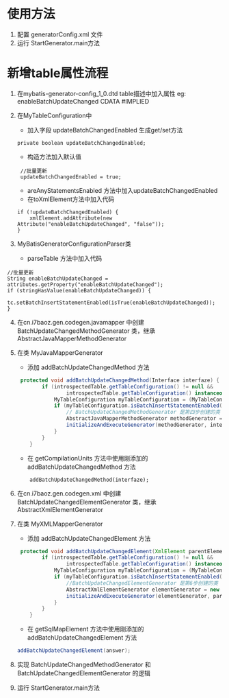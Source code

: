 # 使用方法
1. 配置 generatorConfig.xml 文件
2. 运行 StartGenerator.main方法

# 新增table属性流程

1. 在mybatis-generator-config_1_0.dtd  table描述中加入属性
eg: enableBatchUpdateChanged CDATA #IMPLIED

2. 在MyTableConfiguration中
    - 加入字段 updateBatchChangedEnabled 生成get/set方法

    ```
    private boolean updateBatchChangedEnabled;
    ```

    - 构造方法加入默认值

    ```
     //批量更新
     updateBatchChangedEnabled = true;
    ```

    - areAnyStatementsEnabled 方法中加入updateBatchChangedEnabled
    - 在toXmlElement方法中加入代码

    ```
    if (!updateBatchChangedEnabled) {
        xmlElement.addAttribute(new Attribute("enableBatchUpdateChanged", "false"));
    }
    ```
3. MyBatisGeneratorConfigurationParser类
    - parseTable 方法中加入代码
```
//批量更新
String enableBatchUpdateChanged = attributes.getProperty("enableBatchUpdateChanged");
if (stringHasValue(enableBatchUpdateChanged)) {
     tc.setBatchInsertStatementEnabled(isTrue(enableBatchUpdateChanged));
}
```
4. 在cn.i7baoz.gen.codegen.javamapper 中创建 BatchUpdateChangedMethodGenerator 类，继承 AbstractJavaMapperMethodGenerator
5. 在类 MyJavaMapperGenerator
    - 添加 addBatchUpdateChangedMethod 方法
    ```java
     protected void addBatchUpdateChangedMethod(Interface interfaze) {
            if (introspectedTable.getTableConfiguration() != null &&
                    introspectedTable.getTableConfiguration() instanceof MyTableConfiguration) {
                MyTableConfiguration myTableConfiguration = (MyTableConfiguration) introspectedTable.getTableConfiguration();
                if (myTableConfiguration.isBatchInsertStatementEnabled()) {
                    // BatchUpdateChangedMethodGenerator 是第四步创建的类
                    AbstractJavaMapperMethodGenerator methodGenerator = new BatchUpdateChangedMethodGenerator(false);
                    initializeAndExecuteGenerator(methodGenerator, interfaze);
                }
            }
        }
    ```
    - 在 getCompilationUnits 方法中使用刚添加的 addBatchUpdateChangedMethod 方法
    ```
        addBatchUpdateChangedMethod(interfaze);
    ```
6. 在cn.i7baoz.gen.codegen.xml 中创建 BatchUpdateChangedElementGenerator 类，继承 AbstractXmlElementGenerator

7. 在类 MyXMLMapperGenerator
    - 添加 addBatchUpdateChangedElement 方法
    ```java
     protected void addBatchUpdateChangedElement(XmlElement parentElement) {
            if (introspectedTable.getTableConfiguration() != null &&
                    introspectedTable.getTableConfiguration() instanceof MyTableConfiguration) {
                MyTableConfiguration myTableConfiguration = (MyTableConfiguration) introspectedTable.getTableConfiguration();
                if (myTableConfiguration.isBatchInsertStatementEnabled()) {
                    //BatchUpdateChangedElementGenerator 是第6步创建的类
                    AbstractXmlElementGenerator elementGenerator = new BatchUpdateChangedElementGenerator(false);
                    initializeAndExecuteGenerator(elementGenerator, parentElement);
                }
            }
        }
     ```
     - 在 getSqlMapElement 方法中使用刚添加的 addBatchUpdateChangedElement 方法
     ```java
     addBatchUpdateChangedElement(answer);
     ```
8. 实现 BatchUpdateChangedMethodGenerator 和 BatchUpdateChangedElementGenerator 的逻辑
9. 运行 StartGenerator.main方法